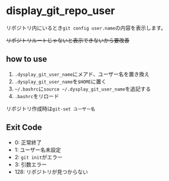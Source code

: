 # display_git_repo_user
リポジトリ内にいるとき`git config user.name`の内容を表示します。

~~リポジトリルートじゃないと表示できないから要改善~~

## how to use
1. `.dysplay_git_user_name`にメアド、ユーザー名を置き換え
2. `.dysplay_git_user_name`を`$HOME`に置く
3. `~/.bashrc`に`source ~/.dysplay_git_user_name`を追記する
4. `.bashrc`をリロード

リポジトリ作成時は`git-set ユーザー名`


## Exit Code
- 0: 正常終了
- 1: ユーザー名未設定
- 2: `git init`がエラー
- 3: 引数エラー
- 128: リポジトリが見つからない
